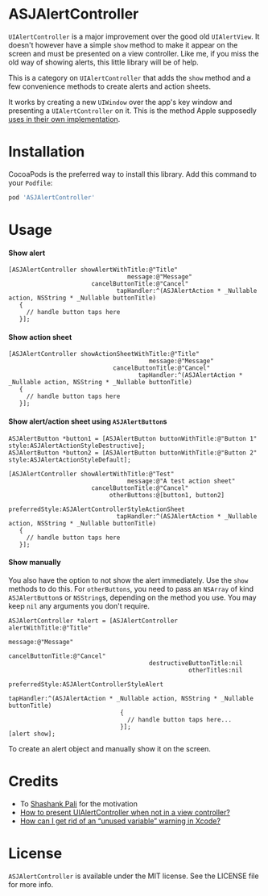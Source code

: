 # ASJAlertController

`UIAlertController` is a major improvement over the good old `UIAlertView`. It doesn't however have a simple `show` method to make it appear on the screen and must be presented on a view controller. Like me, if you miss the old way of showing alerts, this little library will be of help.

This is a category on `UIAlertController` that adds the `show` method and a few convenience methods to create alerts and action sheets.

It works by creating a new `UIWindow` over the app's key window and presenting a `UIAlertController` on it. This is the method Apple supposedly [uses in their own implementation](http://stackoverflow.com/a/30941356).

# Installation

CocoaPods is the preferred way to install this library. Add this command to your `Podfile`:

```ruby
pod 'ASJAlertController'
```

# Usage

#### Show alert

```objc
[ASJAlertController showAlertWithTitle:@"Title"
                                 message:@"Message"
                       cancelButtonTitle:@"Cancel"
                              tapHandler:^(ASJAlertAction * _Nullable action, NSString * _Nullable buttonTitle)
   {
     // handle button taps here
   }];
```

#### Show action sheet

```objc
[ASJAlertController showActionSheetWithTitle:@"Title"
                                       message:@"Message"
                             cancelButtonTitle:@"Cancel"
                                    tapHandler:^(ASJAlertAction * _Nullable action, NSString * _Nullable buttonTitle)
   {
     // handle button taps here
   }];
```

#### Show alert/action sheet using `ASJAlertButton`s

```objc
ASJAlertButton *button1 = [ASJAlertButton buttonWithTitle:@"Button 1" style:ASJAlertActionStyleDestructive];
ASJAlertButton *button2 = [ASJAlertButton buttonWithTitle:@"Button 2" style:ASJAlertActionStyleDefault];

[ASJAlertController showAlertWithTitle:@"Test"
                                 message:@"A test action sheet"
                       cancelButtonTitle:@"Cancel"
                            otherButtons:@[button1, button2]
                          preferredStyle:ASJAlertControllerStyleActionSheet
                              tapHandler:^(ASJAlertAction * _Nullable action, NSString * _Nullable buttonTitle)
   {
     // handle button taps here
   }];
```

#### Show manually

You also have the option to not show the alert immediately. Use the `show` methods to do this. For `otherButtons`, you need to pass an `NSArray` of kind `ASJAlertButton`s or `NSString`s, depending on the method you use. You may keep `nil` any arguments you don't require.

```objc
ASJAlertController *alert = [ASJAlertController alertWithTitle:@"Title"
                                                      message:@"Message"
                                            cancelButtonTitle:@"Cancel"
                                       destructiveButtonTitle:nil
                                                  otherTitles:nil
                                              preferredStyle:ASJAlertControllerStyleAlert
                                                  tapHandler:^(ASJAlertAction * _Nullable action, NSString * _Nullable buttonTitle)
                               {
                                 // handle button taps here...
                               }];
[alert show];
```

To create an alert object and manually show it on the screen.

# Credits

- To [Shashank Pali](https://github.com/shashankpali) for the motivation
- [How to present UIAlertController when not in a view controller?](http://stackoverflow.com/a/30941356)
- [How can I get rid of an “unused variable” warning in Xcode?](http://stackoverflow.com/a/5451181)

# License

`ASJAlertController` is available under the MIT license. See the LICENSE file for more info.
